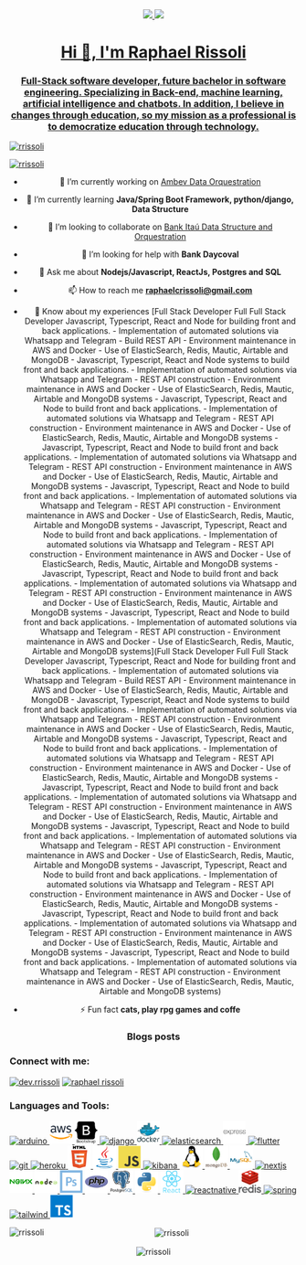 


<div align="center">
  <a href="https://github.com/Rrissoli">
  <img height="180em" src="https://github-readme-stats.vercel.app/api?username=Rrissoli&show_icons=true&theme=maroongold&include_all_commits=true&count_private=true"/>
  <img height="180em" src="https://github-readme-stats.vercel.app/api/top-langs/?username=Rrissoli&layout=compact&langs_count=7&theme=maroongold"/>

 <h1 align="center">Hi 👋, I'm Raphael Rissoli</h1>
<h3 align="center">Full-Stack software developer, future bachelor in software engineering. Specializing in Back-end, machine learning, artificial intelligence and chatbots. In addition, I believe in changes through education, so my mission as a professional is to democratize education through technology.</h3>

<p align="left"> <img src="https://komarev.com/ghpvc/?username=rrissoli&label=Profile%20views&color=0e75b6&style=flat" alt="rrissoli" /> </p>

<p align="left"> <a href="https://github.com/ryo-ma/github-profile-trophy"><img src="https://github-profile-trophy.vercel.app/?username=rrissoli" alt="rrissoli" /></a> </p>

- 🔭 I’m currently working on [Ambev Data Orquestration](https://ambev.saltsystems.com.br)

- 🌱 I’m currently learning **Java/Spring Boot Framework, python/django, Data Structure**

- 👯 I’m looking to collaborate on [Bank Itaú Data Structure and Orquestration](https://crm.bpnegocieaqui.com.br)

- 🤝 I’m looking for help with **Bank Daycoval**

- 💬 Ask me about **Nodejs/Javascript, ReactJs, Postgres and SQL**

- 📫 How to reach me **raphaelcrissoli@gmail.com**

- 📄 Know about my experiences [Full Stack Developer Full Full Stack Developer Javascript, Typescript, React and Node for building front and back applications. - Implementation of automated solutions via Whatsapp and Telegram - Build REST API - Environment maintenance in AWS and Docker - Use of ElasticSearch, Redis, Mautic, Airtable and MongoDB - Javascript, Typescript, React and Node systems to build front and back applications. - Implementation of automated solutions via Whatsapp and Telegram - REST API construction - Environment maintenance in AWS and Docker - Use of ElasticSearch, Redis, Mautic, Airtable and MongoDB systems - Javascript, Typescript, React and Node to build front and back applications. - Implementation of automated solutions via Whatsapp and Telegram - REST API construction - Environment maintenance in AWS and Docker - Use of ElasticSearch, Redis, Mautic, Airtable and MongoDB systems - Javascript, Typescript, React and Node to build front and back applications. - Implementation of automated solutions via Whatsapp and Telegram - REST API construction - Environment maintenance in AWS and Docker - Use of ElasticSearch, Redis, Mautic, Airtable and MongoDB systems - Javascript, Typescript, React and Node to build front and back applications. - Implementation of automated solutions via Whatsapp and Telegram - REST API construction - Environment maintenance in AWS and Docker - Use of ElasticSearch, Redis, Mautic, Airtable and MongoDB systems - Javascript, Typescript, React and Node to build front and back applications. - Implementation of automated solutions via Whatsapp and Telegram - REST API construction - Environment maintenance in AWS and Docker - Use of ElasticSearch, Redis, Mautic, Airtable and MongoDB systems - Javascript, Typescript, React and Node to build front and back applications. - Implementation of automated solutions via Whatsapp and Telegram - REST API construction - Environment maintenance in AWS and Docker - Use of ElasticSearch, Redis, Mautic, Airtable and MongoDB systems - Javascript, Typescript, React and Node to build front and back applications. - Implementation of automated solutions via Whatsapp and Telegram - REST API construction - Environment maintenance in AWS and Docker - Use of ElasticSearch, Redis, Mautic, Airtable and MongoDB systems](Full Stack Developer Full Full Stack Developer Javascript, Typescript, React and Node for building front and back applications. - Implementation of automated solutions via Whatsapp and Telegram - Build REST API - Environment maintenance in AWS and Docker - Use of ElasticSearch, Redis, Mautic, Airtable and MongoDB - Javascript, Typescript, React and Node systems to build front and back applications. - Implementation of automated solutions via Whatsapp and Telegram - REST API construction - Environment maintenance in AWS and Docker - Use of ElasticSearch, Redis, Mautic, Airtable and MongoDB systems - Javascript, Typescript, React and Node to build front and back applications. - Implementation of automated solutions via Whatsapp and Telegram - REST API construction - Environment maintenance in AWS and Docker - Use of ElasticSearch, Redis, Mautic, Airtable and MongoDB systems - Javascript, Typescript, React and Node to build front and back applications. - Implementation of automated solutions via Whatsapp and Telegram - REST API construction - Environment maintenance in AWS and Docker - Use of ElasticSearch, Redis, Mautic, Airtable and MongoDB systems - Javascript, Typescript, React and Node to build front and back applications. - Implementation of automated solutions via Whatsapp and Telegram - REST API construction - Environment maintenance in AWS and Docker - Use of ElasticSearch, Redis, Mautic, Airtable and MongoDB systems - Javascript, Typescript, React and Node to build front and back applications. - Implementation of automated solutions via Whatsapp and Telegram - REST API construction - Environment maintenance in AWS and Docker - Use of ElasticSearch, Redis, Mautic, Airtable and MongoDB systems - Javascript, Typescript, React and Node to build front and back applications. - Implementation of automated solutions via Whatsapp and Telegram - REST API construction - Environment maintenance in AWS and Docker - Use of ElasticSearch, Redis, Mautic, Airtable and MongoDB systems - Javascript, Typescript, React and Node to build front and back applications. - Implementation of automated solutions via Whatsapp and Telegram - REST API construction - Environment maintenance in AWS and Docker - Use of ElasticSearch, Redis, Mautic, Airtable and MongoDB systems)

- ⚡ Fun fact **cats, play rpg games and coffe**

### Blogs posts
<!-- BLOG-POST-LIST:START -->
<!-- BLOG-POST-LIST:END -->

<h3 align="left">Connect with me:</h3>
<p align="left">
<a href="https://dev.to/dev.rrissoli" target="blank"><img align="center" src="https://raw.githubusercontent.com/rahuldkjain/github-profile-readme-generator/master/src/images/icons/Social/devto.svg" alt="dev.rrissoli" height="30" width="40" /></a>
<a href="https://linkedin.com/in/raphael rissoli" target="blank"><img align="center" src="https://raw.githubusercontent.com/rahuldkjain/github-profile-readme-generator/master/src/images/icons/Social/linked-in-alt.svg" alt="raphael rissoli" height="30" width="40" /></a>
</p>

<h3 align="left">Languages and Tools:</h3>
<p align="left"> <a href="https://www.arduino.cc/" target="_blank" rel="noreferrer"> <img src="https://cdn.worldvectorlogo.com/logos/arduino-1.svg" alt="arduino" width="40" height="40"/> </a> <a href="https://aws.amazon.com" target="_blank" rel="noreferrer"> <img src="https://raw.githubusercontent.com/devicons/devicon/master/icons/amazonwebservices/amazonwebservices-original-wordmark.svg" alt="aws" width="40" height="40"/> </a> <a href="https://getbootstrap.com" target="_blank" rel="noreferrer"> <img src="https://raw.githubusercontent.com/devicons/devicon/master/icons/bootstrap/bootstrap-plain-wordmark.svg" alt="bootstrap" width="40" height="40"/> </a> <a href="https://www.djangoproject.com/" target="_blank" rel="noreferrer"> <img src="https://cdn.worldvectorlogo.com/logos/django.svg" alt="django" width="40" height="40"/> </a> <a href="https://www.docker.com/" target="_blank" rel="noreferrer"> <img src="https://raw.githubusercontent.com/devicons/devicon/master/icons/docker/docker-original-wordmark.svg" alt="docker" width="40" height="40"/> </a> <a href="https://www.elastic.co" target="_blank" rel="noreferrer"> <img src="https://www.vectorlogo.zone/logos/elastic/elastic-icon.svg" alt="elasticsearch" width="40" height="40"/> </a> <a href="https://expressjs.com" target="_blank" rel="noreferrer"> <img src="https://raw.githubusercontent.com/devicons/devicon/master/icons/express/express-original-wordmark.svg" alt="express" width="40" height="40"/> </a> <a href="https://flutter.dev" target="_blank" rel="noreferrer"> <img src="https://www.vectorlogo.zone/logos/flutterio/flutterio-icon.svg" alt="flutter" width="40" height="40"/> </a> <a href="https://git-scm.com/" target="_blank" rel="noreferrer"> <img src="https://www.vectorlogo.zone/logos/git-scm/git-scm-icon.svg" alt="git" width="40" height="40"/> </a> <a href="https://heroku.com" target="_blank" rel="noreferrer"> <img src="https://www.vectorlogo.zone/logos/heroku/heroku-icon.svg" alt="heroku" width="40" height="40"/> </a> <a href="https://www.w3.org/html/" target="_blank" rel="noreferrer"> <img src="https://raw.githubusercontent.com/devicons/devicon/master/icons/html5/html5-original-wordmark.svg" alt="html5" width="40" height="40"/> </a> <a href="https://www.java.com" target="_blank" rel="noreferrer"> <img src="https://raw.githubusercontent.com/devicons/devicon/master/icons/java/java-original.svg" alt="java" width="40" height="40"/> </a> <a href="https://developer.mozilla.org/en-US/docs/Web/JavaScript" target="_blank" rel="noreferrer"> <img src="https://raw.githubusercontent.com/devicons/devicon/master/icons/javascript/javascript-original.svg" alt="javascript" width="40" height="40"/> </a> <a href="https://www.elastic.co/kibana" target="_blank" rel="noreferrer"> <img src="https://www.vectorlogo.zone/logos/elasticco_kibana/elasticco_kibana-icon.svg" alt="kibana" width="40" height="40"/> </a> <a href="https://www.linux.org/" target="_blank" rel="noreferrer"> <img src="https://raw.githubusercontent.com/devicons/devicon/master/icons/linux/linux-original.svg" alt="linux" width="40" height="40"/> </a> <a href="https://www.mongodb.com/" target="_blank" rel="noreferrer"> <img src="https://raw.githubusercontent.com/devicons/devicon/master/icons/mongodb/mongodb-original-wordmark.svg" alt="mongodb" width="40" height="40"/> </a> <a href="https://www.mysql.com/" target="_blank" rel="noreferrer"> <img src="https://raw.githubusercontent.com/devicons/devicon/master/icons/mysql/mysql-original-wordmark.svg" alt="mysql" width="40" height="40"/> </a> <a href="https://nextjs.org/" target="_blank" rel="noreferrer"> <img src="https://cdn.worldvectorlogo.com/logos/nextjs-2.svg" alt="nextjs" width="40" height="40"/> </a> <a href="https://www.nginx.com" target="_blank" rel="noreferrer"> <img src="https://raw.githubusercontent.com/devicons/devicon/master/icons/nginx/nginx-original.svg" alt="nginx" width="40" height="40"/> </a> <a href="https://nodejs.org" target="_blank" rel="noreferrer"> <img src="https://raw.githubusercontent.com/devicons/devicon/master/icons/nodejs/nodejs-original-wordmark.svg" alt="nodejs" width="40" height="40"/> </a> <a href="https://www.photoshop.com/en" target="_blank" rel="noreferrer"> <img src="https://raw.githubusercontent.com/devicons/devicon/master/icons/photoshop/photoshop-line.svg" alt="photoshop" width="40" height="40"/> </a> <a href="https://www.php.net" target="_blank" rel="noreferrer"> <img src="https://raw.githubusercontent.com/devicons/devicon/master/icons/php/php-original.svg" alt="php" width="40" height="40"/> </a> <a href="https://www.postgresql.org" target="_blank" rel="noreferrer"> <img src="https://raw.githubusercontent.com/devicons/devicon/master/icons/postgresql/postgresql-original-wordmark.svg" alt="postgresql" width="40" height="40"/> </a> <a href="https://www.python.org" target="_blank" rel="noreferrer"> <img src="https://raw.githubusercontent.com/devicons/devicon/master/icons/python/python-original.svg" alt="python" width="40" height="40"/> </a> <a href="https://reactjs.org/" target="_blank" rel="noreferrer"> <img src="https://raw.githubusercontent.com/devicons/devicon/master/icons/react/react-original-wordmark.svg" alt="react" width="40" height="40"/> </a> <a href="https://reactnative.dev/" target="_blank" rel="noreferrer"> <img src="https://reactnative.dev/img/header_logo.svg" alt="reactnative" width="40" height="40"/> </a> <a href="https://redis.io" target="_blank" rel="noreferrer"> <img src="https://raw.githubusercontent.com/devicons/devicon/master/icons/redis/redis-original-wordmark.svg" alt="redis" width="40" height="40"/> </a> <a href="https://spring.io/" target="_blank" rel="noreferrer"> <img src="https://www.vectorlogo.zone/logos/springio/springio-icon.svg" alt="spring" width="40" height="40"/> </a> <a href="https://tailwindcss.com/" target="_blank" rel="noreferrer"> <img src="https://www.vectorlogo.zone/logos/tailwindcss/tailwindcss-icon.svg" alt="tailwind" width="40" height="40"/> </a> <a href="https://www.typescriptlang.org/" target="_blank" rel="noreferrer"> <img src="https://raw.githubusercontent.com/devicons/devicon/master/icons/typescript/typescript-original.svg" alt="typescript" width="40" height="40"/> </a> </p>

<p><img align="left" src="https://github-readme-stats.vercel.app/api/top-langs?username=rrissoli&show_icons=true&locale=en&layout=compact" alt="rrissoli" /></p>

<p>&nbsp;<img align="center" src="https://github-readme-stats.vercel.app/api?username=rrissoli&show_icons=true&locale=en" alt="rrissoli" /></p>

<p><img align="center" src="https://github-readme-streak-stats.herokuapp.com/?user=rrissoli&" alt="rrissoli" /></p>



</div>


